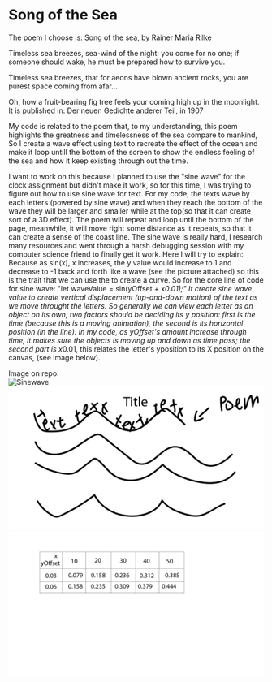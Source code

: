 # Song of the Sea
The poem I choose is: Song of the sea, by Rainer Maria Rilke

Timeless sea breezes,
sea-wind of the night:
you come for no one;
if someone should wake,
he must be prepared
how to survive you.
‍

Timeless sea breezes,
that for aeons have
blown ancient rocks,
you are purest space
coming from afar…
‍

Oh, how a fruit-bearing
fig tree feels your coming
high up in the moonlight.
‍
It is published in: Der neuen Gedichte anderer Teil, in 1907

My code is related to the poem that, to my understanding, this poem highlights the greatness and timelessness of the sea compare to mankind, So I create a wave effect using text to recreate the effect of the ocean and make it loop untill the bottom of the screen to show the endless feeling of the sea and how it keep existing through out the time.

I want to work on this because I planned to use the "sine wave" for the clock assignment but didn't make it work, so for this time, I was trying to figure out how to use sine wave for text. For my code, the texts wave by each letters (powered by sine wave) and when they reach the bottom of the wave they will be larger and smaller while at the top(so that it can create sort of a 3D effect). The poem will repeat and loop until the bottom of the page, meanwhile, it will move right some distance as it repeats, so that it can create a sense of the coast line.
The sine wave is really hard, I research many resources and went through a harsh debugging session with my computer science friend to finally get it work. Here I will try to explain: Because as sin(x), x increases, the y value would increase to 1 and decrease to -1 back and forth like a wave (see the picture attached) so this is the trait that we can use the to create a curve.
So for the core line of code for sine wave: "let waveValue = sin(yOffset + x*0.01);" It create sine wave value to create vertical displacement (up-and-down motion) of the text as we move throught the letters. So generally we can view each letter as an object on its own, two factors should be deciding its y position: first is the time (because this is a moving animation), the second is its horizontal position (in the line). In my code, as yOffset's amount increase through time, it makes sure the objects is moving up and down as time pass; the second part is x*0.01, this relates the letter's yposition to its X position on the canvas, (see image below).



Image on repo:  
![Sinewave](./SineWave.png)
![GeneralSketch](./sketch.jpg)
![waveValue](./waveValue.jpg)

